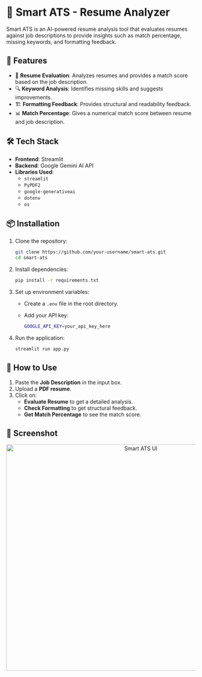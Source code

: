 # 📝 Smart ATS - Resume Analyzer

Smart ATS is an AI-powered resume analysis tool that evaluates resumes against job descriptions to provide insights such as match percentage, missing keywords, and formatting feedback.

## 🚀 Features

- 📄 **Resume Evaluation**: Analyzes resumes and provides a match score based on the job description.
- 🔍 **Keyword Analysis**: Identifies missing skills and suggests improvements.
- 🏗 **Formatting Feedback**: Provides structural and readability feedback.
- 📊 **Match Percentage**: Gives a numerical match score between resume and job description.

## 🛠️ Tech Stack

- **Frontend**: Streamlit
- **Backend**: Google Gemini AI API
- **Libraries Used**:
  - `streamlit`
  - `PyPDF2`
  - `google-generativeai`
  - `dotenv`
  - `os`

## 📦 Installation

1. Clone the repository:

   ```sh
   git clone https://github.com/your-username/smart-ats.git
   cd smart-ats
   ```

2. Install dependencies:

   ```sh
   pip install -r requirements.txt
   ```

3. Set up environment variables:

   - Create a `.env` file in the root directory.
   - Add your API key:

     ```sh
     GOOGLE_API_KEY=your_api_key_here
     ```

4. Run the application:

   ```sh
   streamlit run app.py
   ```

## 🎯 How to Use

1. Paste the **Job Description** in the input box.
2. Upload a **PDF resume**.
3. Click on:
   - **Evaluate Resume** to get a detailed analysis.
   - **Check Formatting** to get structural feedback.
   - **Get Match Percentage** to see the match score.

## 📸 Screenshot

<p align="center">
  <img src="https://github.com/user-attachments/assets/dd6b7d0a-ac66-43bb-a6b6-65325315d4dc" alt="Smart ATS UI" width="700" height="600">
</p>
